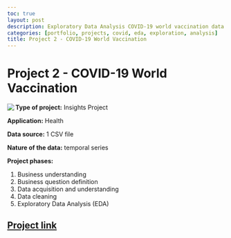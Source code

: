 ```yaml
---
toc: true
layout: post
description: Exploratory Data Analysis COVID-19 world vaccination data 
categories: [portfolio, projects, covid, eda, exploration, analysis]
title: Project 2 - COVID-19 World Vaccination
---
```


# Project 2 - COVID-19 World Vaccination

<img align="left" src="https://upload.wikimedia.org/wikipedia/commons/4/48/Fphar-11-00937-g001.jpg"/>

**Type of project:** Insights Project

**Application:** Health

**Data source:** 1 CSV file

**Nature of the data:** temporal series

**Project phases:**
1. Business understanding
2. Business question definition
3. Data acquisition and understanding
4. Data cleaning
5. Exploratory Data Analysis (EDA)

## [Project link](https://github.com/Andygrammer/covid19_EDA/blob/main/COVID_VACCINATION_EDA.ipynb) 
